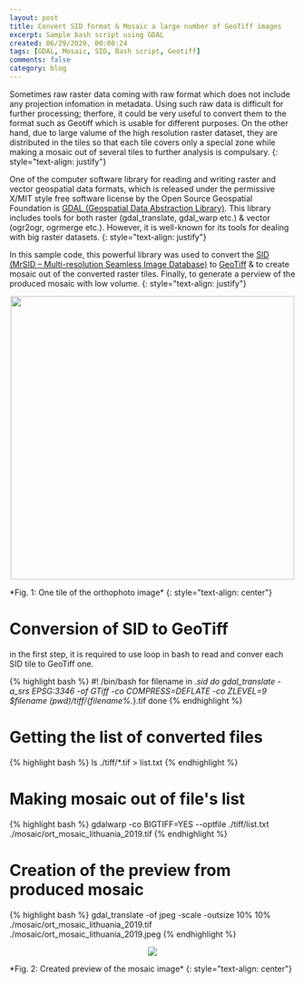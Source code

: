 ```yaml
---
layout: post
title: Convert SID format & Mosaic a large number of GeoTiff images
excerpt: Sample bash script using GDAL
created: 06/29/2020, 00:00:24
tags: [GDAL, Mosaic, SID, Bash script, Geotiff]
comments: false
category: blog
---
```


Sometimes raw raster data coming with raw format which does not include any projection infomation in metadata. Using such raw data is difficult for further processing; therfore, it could be very useful to convert them to the format such as Geotiff which is usable for different purposes. On the other hand, due to large valume of the high resolution raster dataset, they are distributed in the tiles so that each tile covers only a special zone while making a mosaic out of several tiles to further analysis is compulsary.
{: style="text-align: justify"}

One of the computer software library for reading and writing raster and vector geospatial data formats, which is released under the permissive X/MIT style free software license by the Open Source Geospatial Foundation is [GDAL (Geospatial Data Abstraction Library)](https://gdal.org/). This library includes tools for both raster (gdal_translate, gdal_warp etc.) & vector (ogr2ogr, ogrmerge etc.). However, it is well-known for its tools for dealing with big raster datasets. 
{: style="text-align: justify"}

In this sample code, this powerful library was used to convert the [SID (MrSID – Multi-resolution Seamless Image Database)](https://gdal.org/drivers/raster/mrsid.html) to [GeoTiff](https://gdal.org/drivers/raster/gtiff.html) & to create mosaic out of the converted raster tiles. Finally, to generate a perview of the produced mosaic with low volume.
{: style="text-align: justify"}

<p align="center">
  <img width="500" height="500" src="https://behzad89.github.io/images/tile_lt.JPG">
</p>
*Fig. 1: One tile of the orthophoto image*
{: style="text-align: center"}


# Conversion of SID to GeoTiff

in the first step, it is required to use loop in bash to read and conver each SID tile to GeoTiff one.

{% highlight bash %}
#! /bin/bash
for filename in *.sid 
do
gdal_translate -a_srs EPSG:3346 -of GTiff -co COMPRESS=DEFLATE -co ZLEVEL=9 $filename $(pwd)/tiff/${filename%.*}.tif
done 
{% endhighlight %}

# Getting the list of converted files
{% highlight bash %}
ls ./tiff/*.tif > list.txt
{% endhighlight %}
# Making mosaic out of file's list
{% highlight bash %}
gdalwarp -co BIGTIFF=YES --optfile ./tiff/list.txt ./mosaic/ort_mosaic_lithuania_2019.tif
{% endhighlight %}
# Creation of the preview from produced mosaic
{% highlight bash %}
gdal_translate -of jpeg -scale -outsize 10% 10% ./mosaic/ort_mosaic_lithuania_2019.tif ./mosaic/ort_mosaic_lithuania_2019.jpeg 
{% endhighlight %}

<p align="center">
  <img src="https://behzad89.github.io/images/mosaic_lt.JPG">
</p>
*Fig. 2: Created preview of the mosaic image*
{: style="text-align: center"}
